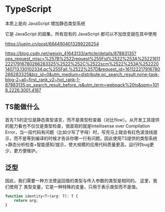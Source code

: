 # TypeScript

本质上是向 JavaScript 增加静态类型系统

它是 JavaScript 的超集，所有现有的 JavaScript 都可以不加改变就在其中使用

<https://juejin.cn/post/6844904013289226254>

<https://blog.csdn.net/weixin_41643133/article/details/87883135?ops_request_misc=%257B%2522request%255Fid%2522%253A%2522161122217916780266283325%2522%252C%2522scm%2522%253A%252220140713.130102334.pc%255Fall.%2522%257D&request_id=161122217916780266283325&biz_id=0&utm_medium=distribute.pc_search_result.none-task-blog-2~all~first_rank_v2~hot_rank-1-87883135.pc_search_result_before_js&utm_term=webpack%20ts&spm=1018.2226.3001.4187>

## TS能做什么

首先TS的定位是静态类型语言，而不是类型检查器（对比flow）。从开发工具提供的能力看也不仅仅是类型检查，很直观的就是Intellisense over Compilation Error，当一段代码有问题（比如少写了字母）时，写完马上就会有红色波浪线提示，而不是等到编译的时候才告诉你哪一行有问题。因此使用TS提供的类型系统+静态分析检查+智能感知/提示，使大规模的应用代码质量更高，运行时bug更少，更方便维护。

## 泛型

因此，我们需要一种方法使返回值的类型与传入参数的类型是相同的。 这里，我们使用了 类型变量，它是一种特殊的变量，只用于表示类型而不是值。

```js
function identity<T>(arg: T): T {
    return arg;
}
```
